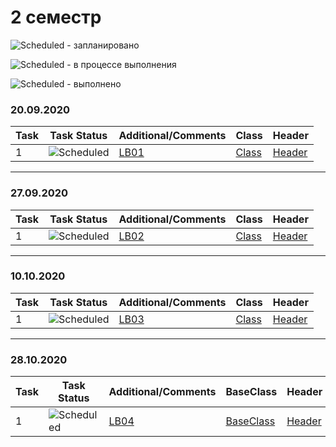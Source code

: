 # 2 семестр


![Scheduled](https://github.com/AnzhelikaKravchuk/.NET-Training.-Spring-2019/blob/master/Pictures/icons-target.png) - запланировано

![Scheduled](https://github.com/AnzhelikaKravchuk/.NET-Training.-Spring-2019/blob/master/Pictures/icons-inprogress.png) - в процессе выполнения

![Scheduled](https://github.com/AnzhelikaKravchuk/.NET-Training.-Spring-2019/blob/master/Pictures/icons-ok.png) - выполнено

### 20.09.2020 
| Task | Task Status | Additional/Comments | Class | Header |  
| -------- | -------- | --------|  --------|  --------|  
| 1 | ![Scheduled](https://github.com/AnzhelikaKravchuk/.NET-Training.-Spring-2019/blob/master/Pictures/icons-ok.png)|[LB01](https://github.com/abbsgng/PMShulzhykDzmitry/blob/master/2course1semester/LB01(09.09.2020)/Source.cpp)|[Class](https://github.com/abbsgng/PMShulzhykDzmitry/blob/master/2course1semester/LB01(09.09.2020)/Product.cpp)|[Header](https://github.com/abbsgng/PMShulzhykDzmitry/blob/master/2course1semester/LB01(09.09.2020)/Product.h)

---

### 27.09.2020 
| Task | Task Status | Additional/Comments | Class | Header |  
| -------- | -------- | --------|  --------|  --------|  
| 1 | ![Scheduled](https://github.com/AnzhelikaKravchuk/.NET-Training.-Spring-2019/blob/master/Pictures/icons-ok.png)|[LB02](https://github.com/abbsgng/PMShulzhykDzmitry/blob/master/2course1semester/LB02(27.09.2020)/Source.cpp)|[Class](https://github.com/abbsgng/PMShulzhykDzmitry/blob/master/2course1semester/LB02(27.09.2020)/Matrix.cpp)|[Header](https://github.com/abbsgng/PMShulzhykDzmitry/blob/master/2course1semester/LB02(27.09.2020)/Matrix.h)

---

### 10.10.2020 
| Task | Task Status | Additional/Comments | Class | Header |  
| -------- | -------- | --------|  --------|  --------|  
| 1 | ![Scheduled](https://github.com/AnzhelikaKravchuk/.NET-Training.-Spring-2019/blob/master/Pictures/icons-ok.png)|[LB03](https://github.com/abbsgng/PMShulzhykDzmitry/blob/master/2course1semester/LB03(10.10.2020)/Stack.cpp)|[Class](https://github.com/abbsgng/PMShulzhykDzmitry/blob/master/2course1semester/LB03(10.10.2020)/Stack.cpp)|[Header](https://github.com/abbsgng/PMShulzhykDzmitry/blob/master/2course1semester/LB03(10.10.2020)/Stack.h)

---

### 28.10.2020 
| Task | Task Status | Additional/Comments | BaseClass | Header | DerivedClass | Header |
| -------- | -------- | --------|  --------|  ---------| -------| -------------|  
| 1 | ![Scheduled](https://github.com/AnzhelikaKravchuk/.NET-Training.-Spring-2019/blob/master/Pictures/icons-ok.png)|[LB04](https://github.com/abbsgng/PMShulzhykDzmitry/blob/master/2course1semester/LB04(28.10.2020)/Source.cpp)|[BaseClass](https://github.com/abbsgng/PMShulzhykDzmitry/blob/master/2course1semester/LB04(28.10.2020)/Matrix.cpp)|[Header](https://github.com/abbsgng/PMShulzhykDzmitry/blob/master/2course1semester/LB04(28.10.2020)/Matrix.h)|[DerivedClass](https://github.com/abbsgng/PMShulzhykDzmitry/blob/master/2course1semester/LB04(28.10.2020)/BoolMatrix.cpp)|[Header](https://github.com/abbsgng/PMShulzhykDzmitry/blob/master/2course1semester/LB04(28.10.2020)/BoolMatrix.h)

